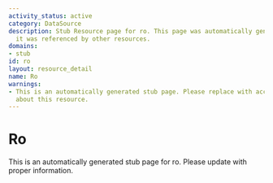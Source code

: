```yaml
---
activity_status: active
category: DataSource
description: Stub Resource page for ro. This page was automatically generated because
  it was referenced by other resources.
domains:
- stub
id: ro
layout: resource_detail
name: Ro
warnings:
- This is an automatically generated stub page. Please replace with accurate information
  about this resource.
---
```


# Ro

This is an automatically generated stub page for ro. Please update with proper information.
